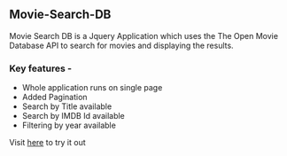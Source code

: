 ## Movie-Search-DB

Movie Search DB is a Jquery Application which uses the The Open Movie Database API to search for movies and displaying the results.
### Key features - 
<ul>
<li>Whole application runs on single page </li>
<li>Added Pagination </li>
<li>Search by Title available </li>
<li> Search by IMDB Id available </li>
<li>Filtering by year available </li>
</ul>

Visit <a href="https://shubdev07.github.io/projects/movie-search-db/" target="blank">here</a> to try it out 
